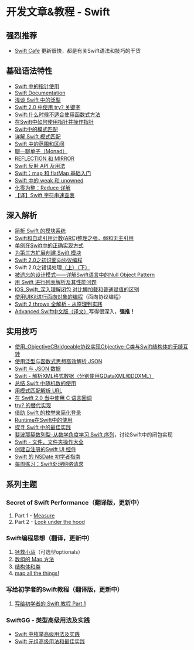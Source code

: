 # 开发文章&教程 - Swift
## 强烈推荐
- [Swift Cafe][1]
更新很快，都是有关Swift语法和技巧的干货

## 基础语法特性
- [Swift 中的指针使用][2]
- [Swift Documentation][3]
- [浅谈 Swift 中的泛型][4]
- [Swift 2.0 中使用 try? 关键字][5]
- [Swift:什么时候不适合使用函数式方法][6]
- [在Swift中如何使用指针并操作指针][7]
- [Swift中的模式匹配][8]
- [详解 Swift 模式匹配][9]
- [Swift 中的范围和区间][10]
- [聊一聊单子（Monad）][11]
- [REFLECTION 和 MIRROR][12]
- [Swift 反射 API 及用法][13]
- [Swift：map 和 flatMap 基础入门][14]
- [Swift 中的 weak 和 unowned][15]
- [化零为整：Reduce 详解][16]
- [【译】Swift 字符串速查表][17]

## 深入解析
- [简析 Swift 的模块系统][18]
- [Swift和自动引用计数(ARC)整理之强，弱和无主引用][19]
- [单例在Swift中的正确实现方式][20]
- [为第三方扩展创建 Swift 模块][21]
- [Swift 2.0之初识面向协议编程][22]
- Swift 2.0之错误处理[（上）][23][（下）][24]
- [被遗忘的设计模式——详解Swift语言中的Null Object Pattern][25]
- [用 Swift 进行列表解析及其性能问题][26]
- [IOS\_Swift\_深入理解闭包 对比懒加载和普通赋值的区别][27]
- [使用UIKit进行面向对象的编程][28]（面向协议编程）
- [Swift 2 throws 全解析 - 从原理到实践][29]
- [Advanced Swift中文版（译文）][30]写得很深入，**强推！**

## 实用技巧
- [使用\_ObjectiveCBridgeable协议实现Objective-C类与Swift结构体的无缝互转][31]
- [使用泛型与函数式思想高效解析 JSON][32]
- [Swift 与 JSON 数据][33]
- [Swift - 解析XML格式数据（分别使用GDataXML和DDXML）][34]
- [总结 Swift 中随机数的使用][35]
- [用模式匹配解析 URL][36]
- [在 Swift 2.0 当中使用 C 语言回调][37]
- [try? 的替代实现][38]
- [借助 Swift 的枚举来简化登录][39]
- [Runtime在Swift中的使用][40]
- [探寻 Swift 中的最佳实践][41]
- [斐波那契数列型-从数学角度学习 Swift 序列][42]，讨论Swift中的闭包实现
- [Swift - 文件，文件夹操作大全][43]
- [创建自注册的Swift UI 控件][44]
- [Swift 的 NSDate 初学者指南][45]
- [每周练习：Swift处理网络请求][46]

## 系列主题
### Secret of Swift Performance（翻译版，更新中）
1. Part 1 - [Measure][47]
2. Part 2 - [Look under the hood][48]

### Swift编程思想（翻译，更新中）
1. [拯救小马][49]（可选型optionals）
2. [数组的 Map 方法][50]
3. [结构体和类][51]
1. [map all the things!][52]

### 写给初学者的Swift教程（翻译版，更新中）
1. [写给初学者的 Swift 教程 Part 1][53]

### SwiftGG - 类型高级用法及实践
- [Swift 中枚举高级用法及实践][54]
- [Swift 元组高级用法和最佳实践][55]

[1]:	http://swiftcafe.io/ "Swift Cafe"
[2]:	http://onevcat.com/2015/01/swift-pointer/
[3]:	http://nshipster.cn/swift-documentation/
[4]:	http://swift.gg/2015/09/16/swift-generics/ "浅谈 Swift 中的泛型"
[5]:	http://swift.gg/2015/08/31/swift-2-lets-try/ "Swift 2.0 中使用 try? 关键字"
[6]:	http://swift.gg/2015/08/28/swift_when_the_functional_approach_is_not_right/ "Swift:什么时候不适合使用函数式方法"
[7]:	https://github.com/icepy/_posts/issues/3
[8]:	http://swift.gg/2015/10/16/swift-pattern-matching/ "Swift中的模式匹配"
[9]:	http://swift.gg/2015/10/27/swift-pattern-matching-in-detail/ "详解 Swift 模式匹配"
[10]:	http://swift.gg/2015/10/26/swift-ranges-and-intervals/ "Swift 中的范围和区间"
[11]:	http://swift.gg/2015/10/30/lets-talk-about-monads/ "聊一聊单子（Monad）"
[12]:	http://swifter.tips/reflect/
[13]:	http://swift.gg/2015/11/23/swift-reflection-api-what-you-can-do/ "Swift 反射 API 及用法"
[14]:	http://swift.gg/2015/11/26/swift-map-and-flatmap/ "Swift：map 和 flatMap 基础入门"
[15]:	http://swift.gg/2015/12/02/swift-weak-and-unowned/ "Swift 中的 weak 和 unowned"
[16]:	http://swift.gg/2015/12/10/reduce-all-the-things/ "化零为整：Reduce 详解"
[17]:	http://www.cocoachina.com/swift/20151218/14746.html
[18]:	http://www.cocoachina.com/industry/20140621/8904.html
[19]:	http://www.devtf.cn/?p=462
[20]:	http://www.devtf.cn/?p=937
[21]:	http://andelf.github.io/blog/2015/01/23/swift-3rd-library-install-as-swift-modules/
[22]:	http://www.swiftyper.com/Swift/introducing-protocol-oriented-programming-in-swift-2.html "Swift 2.0之初识面向协议编程"
[23]:	http://www.swiftyper.com/Swift/swift2_error_handling.html
[24]:	http://www.swiftyper.com/Swift/swift2_error_handling_part_2.html
[25]:	http://www.csdn.net/article/2015-11-17/2826234-null-object-pattern-in-swift
[26]:	http://swift.gg/2015/10/29/list-comprehensions-and-performance-with-swift/ "用 Swift 进行列表解析及其性能问题"
[27]:	http://blog.csdn.net/zimo2013/article/details/50073691 "IOS_Swift_深入理解闭包 对比懒加载和普通赋值的区别"
[28]:	http://www.cocoachina.com/ios/20151208/14581.html
[29]:	http://www.ibm.com/developerworks/cn/mobile/mo-cn-swift/index.html "Swift 2 throws 全解析 - 从原理到实践"
[30]:	http://www.jianshu.com/p/18744b078508 "Advanced Swift中文版"
[31]:	http://southpeak.github.io/blog/2015/10/26/objectivecbridgeable-protocol-for-objectivec-class-and-swift-struct/
[32]:	http://codebuild.me/2015/09/14/efficient-json-in-swift-with-functional-concepts-and-generics/
[33]:	http://swiftcafe.io/2015/07/18/swift-json/
[34]:	http://www.hangge.com/blog/cache/detail_646.html
[35]:	http://www.cocoachina.com/swift/20151013/13624.html
[36]:	http://swift.gg/2015/09/15/urls-and-pattern-matching/
[37]:	http://swift.gg/2015/11/11/c-callbacks-in-swift/ "在 Swift 2.0 当中使用 C 语言回调"
[38]:	http://swift.gg/2015/10/13/alternatives-to-try-swiftlang/ "try? 的替代实现"
[39]:	https://realm.io/cn/news/david-east-simplifying-login-swift-enums/ "借助 Swift 的枚举来简化登录"
[40]:	https://github.com/icepy/_posts/issues/8
[41]:	https://realm.io/cn/news/gotocph-ash-furrow-best-practices-swift/ "探寻 Swift 中的最佳实践"
[42]:	http://swift.gg/2015/12/04/the-fibonacci-sequencetype/ "斐波那契数列型-从数学角度学习 Swift 序列"
[43]:	http://www.hangge.com/blog/cache/detail_527.html "Swift - 文件，文件夹操作大全"
[44]:	http://www.devtf.cn/?p=1162 "创建自注册的Swift UI 控件"
[45]:	http://swift.gg/2015/12/14/a-beginners-guide-to-nsdate-in-swift/ "Swift 的 NSDate 初学者指南"
[46]:	https://github.com/icepy/_posts/issues/10 "每周练习：Swift处理网络请求"
[47]:	http://southpeak.github.io/blog/2015/11/05/secret-of-swift-performance-part-1/
[48]:	http://southpeak.github.io/blog/2015/11/05/secret-of-swift-performance-part-2/
[49]:	http://swift.gg/2015/09/29/thinking-in-swift-1/ "Swift 编程思想，第一部分：拯救小马"
[50]:	http://swift.gg/2015/10/09/thinking-in-swift-2/ "Swift 编程思想，第二部分：数组的 Map 方法"
[51]:	http://alisoftware.github.io/swift/2015/10/03/thinking-in-swift-3/ "Swift编程思想第三部分：结构体和类"
[52]:	http://swift.gg/2015/10/22/thinking-in-swift-4/ "Swift 编程思想 Part 4：map all the things!"
[53]:	http://swift.gg/2015/11/13/swift-tutorial-for-beginners-part-1/ "写给初学者的 Swift 教程 Part 1"
[54]:	http://swift.gg/2015/11/20/advanced-practical-enum-examples/ "Swift 中枚举高级用法及实践"
[55]:	http://swift.gg/2015/10/10/tuples-swift-advanced-usage-best-practices/ "Swift 元组高级用法和最佳实践"